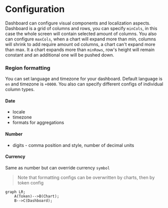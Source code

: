 # Configuration

Dashboard can configure visual components and localization aspects. Dashboard is a grid of columns and rows, you can specify `minCols`, in this case the whole screen will contain selected amount of columns. You also can configure `maxCols`, when a chart will expand more than min, columns will shrink to add require amount od columns, a chart can't expand more than max. It a chart expands more than `minRows`, row's height will remain constant and an additional one will be pushed down.

### Region formatting

You can set language and timezone for your dashboard. Default language is `en` and timezone is `+0000`. You also can specify different configs of individual column types.

#### Date

* locale
* timezone
* formats for aggregations

#### Number

* digits - comma position and style, number of decimal units

#### Currency

Same as number but can override currency `symbol`

> Note that formatting configs can be overwritten by charts, then by token config

```mermaid
graph LR;
    A(Token)-->B(Chart);
    B-->C(Dashboard);
```